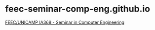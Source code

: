 # feec-seminar-comp-eng.github.io

[FEEC/UNICAMP IA368 - Seminar in Computer Engineering](https://feec-seminar-comp-eng.github.io/)

<!--
HUGO_VERSION = "0.113.0"
-->
